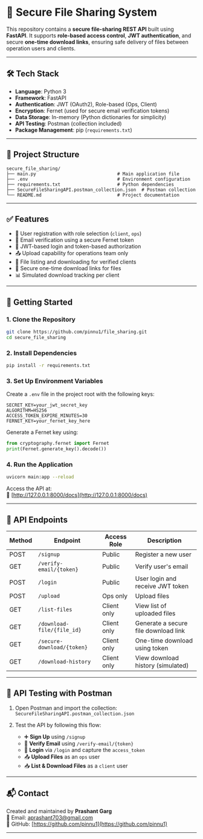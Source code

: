 # 📁 Secure File Sharing System

This repository contains a **secure file-sharing REST API** built using **FastAPI**. It supports **role-based access control**, **JWT authentication**, and secure **one-time download links**, ensuring safe delivery of files between operation users and clients.

---

## 🛠 Tech Stack

- **Language**: Python 3  
- **Framework**: FastAPI  
- **Authentication**: JWT (OAuth2), Role-based (Ops, Client)  
- **Encryption**: Fernet (used for secure email verification tokens)  
- **Data Storage**: In-memory (Python dictionaries for simplicity)  
- **API Testing**: Postman (collection included)  
- **Package Management**: pip (`requirements.txt`)  

---

## 📁 Project Structure

```
secure_file_sharing/
├── main.py                              # Main application file
├── .env                                 # Environment configuration
├── requirements.txt                     # Python dependencies
├── SecureFileSharingAPI.postman_collection.json  # Postman collection
└── README.md                            # Project documentation
```

---

## ✅ Features

- 🔐 User registration with role selection (`client`, `ops`)
- 📧 Email verification using a secure Fernet token
- 🔑 JWT-based login and token-based authorization
- 📤 Upload capability for operations team only
- 📂 File listing and downloading for verified clients
- 🔗 Secure one-time download links for files
- 📊 Simulated download tracking per client

---

## 🚀 Getting Started

### 1. Clone the Repository

```bash
git clone https://github.com/pinnu1/file_sharing.git
cd secure_file_sharing
```

### 2. Install Dependencies

```bash
pip install -r requirements.txt
```

### 3. Set Up Environment Variables

Create a `.env` file in the project root with the following keys:

```env
SECRET_KEY=your_jwt_secret_key
ALGORITHM=HS256
ACCESS_TOKEN_EXPIRE_MINUTES=30
FERNET_KEY=your_fernet_key_here
```

Generate a Fernet key using:

```python
from cryptography.fernet import Fernet
print(Fernet.generate_key().decode())
```

### 4. Run the Application

```bash
uvicorn main:app --reload
```

Access the API at:  
📎 [http://127.0.0.1:8000/docs](http://127.0.0.1:8000/docs)

---

## 📡 API Endpoints

| Method | Endpoint                         | Access Role | Description                          |
|--------|----------------------------------|-------------|--------------------------------------|
| POST   | `/signup`                        | Public      | Register a new user                  |
| GET    | `/verify-email/{token}`          | Public      | Verify user's email                  |
| POST   | `/login`                         | Public      | User login and receive JWT token     |
| POST   | `/upload`                        | Ops only    | Upload files                         |
| GET    | `/list-files`                    | Client only | View list of uploaded files          |
| GET    | `/download-file/{file_id}`       | Client only | Generate a secure file download link |
| GET    | `/secure-download/{token}`       | Client only | One-time download using token        |
| GET    | `/download-history`              | Client only | View download history (simulated)    |

---

## 🧪 API Testing with Postman

1. Open Postman and import the collection:  
   `SecureFileSharingAPI.postman_collection.json`

2. Test the API by following this flow:

   - ➕ **Sign Up** using `/signup`
   - 📧 **Verify Email** using `/verify-email/{token}`
   - 🔐 **Login** via `/login` and capture the `access_token`
   - 📤 **Upload Files** as an `ops` user
   - 📥 **List & Download Files** as a `client` user

---

## 📬 Contact

Created and maintained by **Prashant Garg**  
📧 Email: aprashant703@gmail.com  
💼 GitHub: [https://github.com/pinnu1](https://github.com/pinnu1)

---
